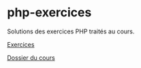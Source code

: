 # php-exercices
Solutions des exercices PHP traités au cours.

[Exercices](https://docs.google.com/presentation/d/1xwmGqkEdP1UDDLVHa3Dcezbd4VXUn9G8hE0dFfDzyRc/edit?usp=sharing)

[Dossier du cours](https://drive.google.com/drive/folders/159GTJZIt3lVuPEdoGbV6PnwkniTyKP8a?usp=sharing)
